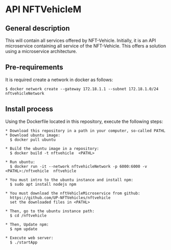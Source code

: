 # API NFTVehicleM
## General description
  This will contain all services offered by NFT-Vehicle. Initially, it is an API microservice containing all service of the NFT-Vehicle. This offers a solution using a microservice architecture.

## Pre-requirements
  It is required create a network in docker as follows:

    $ docker network create --gateway 172.18.1.1 --subnet 172.18.1.0/24 nftvehicleNetwork
 
## Install process
  Using the Dockerfile located in this repository, execute the following steps:

    * Download this repository in a path in your computer, so-called PATHL
    * Download ubuntu image:
      $ docker pull ubuntu
    
    * Build the ubuntu image in a repository:
      $ docker build -t nftvehicle  <PATHL>

    * Run ubuntu: 
      $ docker run -it --network nftvehicleNetwork -p 6000:6000 -v <PATHL>:/nftvehicle  nftvehicle

    * You must intro to the ubuntu instance and install npm:
      $ sudo apt install nodejs npm
    
    * You must download the nftVehicleMicroservice from github:
      https://github.com/UP-NFTVehicles/nftvehicle
      set the downloaded files in <PATHL>

    * Then, go to the ubuntu instance path:
      $ cd /nftvehicle

    * Then, Update npm:
      $ npm update
    
    * Execute web server:
      $ ./startApp
